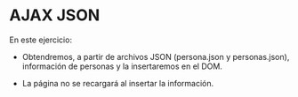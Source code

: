 # AJAX JSON

En este ejercicio:

- Obtendremos, a partir de archivos JSON (persona.json y personas.json), información de personas y la insertaremos en el DOM.

- La página no se recargará al insertar la información.